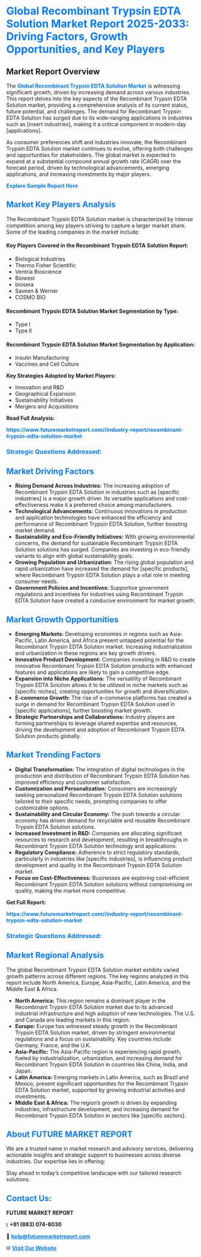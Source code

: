 <h1 style="color: #007BFF;">Global Recombinant Trypsin EDTA Solution Market Report 2025-2033: Driving Factors, Growth Opportunities, and Key Players</h1>

<section id="overview">
<h2>Market Report Overview</h2>
<p>The <a href="https://www.futuremarketreport.com//industry-report/recombinant-trypsin-edta-solution-market" style="color: #007BFF; text-decoration: none;"><strong>Global Recombinant Trypsin EDTA Solution Market</strong></a> is witnessing significant growth, driven by increasing demand across various industries. This report delves into the key aspects of the Recombinant Trypsin EDTA Solution market, providing a comprehensive analysis of its current status, future potential, and challenges. The demand for Recombinant Trypsin EDTA Solution has surged due to its wide-ranging applications in industries such as [insert industries], making it a critical component in modern-day [applications].</p>
<p>As consumer preferences shift and industries innovate, the Recombinant Trypsin EDTA Solution market continues to evolve, offering both challenges and opportunities for stakeholders. The global market is expected to expand at a substantial compound annual growth rate (CAGR) over the forecast period, driven by technological advancements, emerging applications, and increasing investments by major players.</p>
</section>

<section id="overview">
<p><a href="https://www.futuremarketreport.com//request-sample/reportId=90548" style="color: #007BFF; text-decoration: none;"><strong>Explore Sample Report Here</strong></a></p>
</section>

<section id="key-players">
<h2 style="color: #007BFF;">Market Key Players Analysis</h2>
<p>The Recombinant Trypsin EDTA Solution market is characterized by intense competition among key players striving to capture a larger market share. Some of the leading companies in the market include:</p>
<h4>Key Players Covered in the Recombinant Trypsin EDTA Solution Report:</h4>
<ul><li>Biological Industries</li><li>Thermo Fisher Scientific</li><li>Ventria Bioscience</li><li>Biowest</li><li>biosera</li><li>Saveen &amp; Werner</li><li>COSMO BIO</li></ul>
<h4>Recombinant Trypsin EDTA Solution Market Segmentation by Type:</h4>
<ul><li>Type I</li><li>Type II</li></ul>

<h4>Recombinant Trypsin EDTA Solution Market Segmentation by Application:</h4>
<ul><li>Insulin Manufacturing</li><li>Vaccines and Cell Culture</li></ul>
<p><strong>Key Strategies Adopted by Market Players:</strong></p>
<ul>
<li>Innovation and R&D</li>
<li>Geographical Expansion</li>
<li>Sustainability Initiatives</li>
<li>Mergers and Acquisitions</li>
</ul>
</section>

<section>
<p><strong>Read Full Analysis: </strong></p><a href="https://www.futuremarketreport.com//industry-report/recombinant-trypsin-edta-solution-market" style="color: #007BFF; text-decoration: none;"><strong>https://www.futuremarketreport.com//industry-report/recombinant-trypsin-edta-solution-market</strong></a>
<h3 style="color: #007BFF;">Strategic Questions Addressed:</h3>
</section>

<section id="driving-factors">
<h2 style="color: #007BFF;">Market Driving Factors</h2>
<ul>
<li><strong>Rising Demand Across Industries:</strong> The increasing adoption of Recombinant Trypsin EDTA Solution in industries such as [specific industries] is a major growth driver. Its versatile applications and cost-effectiveness make it a preferred choice among manufacturers.</li>
<li><strong>Technological Advancements:</strong> Continuous innovations in production and application technologies have enhanced the efficiency and performance of Recombinant Trypsin EDTA Solution, further boosting market demand.</li>
<li><strong>Sustainability and Eco-Friendly Initiatives:</strong> With growing environmental concerns, the demand for sustainable Recombinant Trypsin EDTA Solution solutions has surged. Companies are investing in eco-friendly variants to align with global sustainability goals.</li>
<li><strong>Growing Population and Urbanization:</strong> The rising global population and rapid urbanization have increased the demand for [specific products], where Recombinant Trypsin EDTA Solution plays a vital role in meeting consumer needs.</li>
<li><strong>Government Policies and Incentives:</strong> Supportive government regulations and incentives for industries using Recombinant Trypsin EDTA Solution have created a conducive environment for market growth.</li>
</ul>
</section>

<section id="growth-opportunities">
<h2 style="color: #007BFF;">Market Growth Opportunities</h2>
<ul>
<li><strong>Emerging Markets:</strong> Developing economies in regions such as Asia-Pacific, Latin America, and Africa present untapped potential for the Recombinant Trypsin EDTA Solution market. Increasing industrialization and urbanization in these regions are key growth drivers.</li>
<li><strong>Innovative Product Development:</strong> Companies investing in R&D to create innovative Recombinant Trypsin EDTA Solution products with enhanced features and applications are likely to gain a competitive edge.</li>
<li><strong>Expansion into Niche Applications:</strong> The versatility of Recombinant Trypsin EDTA Solution allows it to be utilized in niche markets such as [specific niches], creating opportunities for growth and diversification.</li>
<li><strong>E-commerce Growth:</strong> The rise of e-commerce platforms has created a surge in demand for Recombinant Trypsin EDTA Solution used in [specific applications], further boosting market growth.</li>
<li><strong>Strategic Partnerships and Collaborations:</strong> Industry players are forming partnerships to leverage shared expertise and resources, driving the development and adoption of Recombinant Trypsin EDTA Solution products globally.</li>
</ul>
</section>

<section id="trending-factors">
<h2 style="color: #007BFF;">Market Trending Factors</h2>
<ul>
<li><strong>Digital Transformation:</strong> The integration of digital technologies in the production and distribution of Recombinant Trypsin EDTA Solution has improved efficiency and customer satisfaction.</li>
<li><strong>Customization and Personalization:</strong> Consumers are increasingly seeking personalized Recombinant Trypsin EDTA Solution solutions tailored to their specific needs, prompting companies to offer customizable options.</li>
<li><strong>Sustainability and Circular Economy:</strong> The push towards a circular economy has driven demand for recyclable and reusable Recombinant Trypsin EDTA Solution solutions.</li>
<li><strong>Increased Investment in R&D:</strong> Companies are allocating significant resources to research and development, resulting in breakthroughs in Recombinant Trypsin EDTA Solution technology and applications.</li>
<li><strong>Regulatory Compliance:</strong> Adherence to strict regulatory standards, particularly in industries like [specific industries], is influencing product development and quality in the Recombinant Trypsin EDTA Solution market.</li>
<li><strong>Focus on Cost-Effectiveness:</strong> Businesses are exploring cost-efficient Recombinant Trypsin EDTA Solution solutions without compromising on quality, making the market more competitive.</li>
</ul>
</section>

<section>
<p><strong>Get Full Report: </strong></p><a href="https://www.futuremarketreport.com//industry-report/recombinant-trypsin-edta-solution-market" style="color: #007BFF; text-decoration: none;"><strong>https://www.futuremarketreport.com//industry-report/recombinant-trypsin-edta-solution-market</strong></a>
<h3 style="color: #007BFF;">Strategic Questions Addressed:</h3>
</section>


<section id="regional-analysis">
<h2 style="color: #007BFF;">Market Regional Analysis</h2>
<p>The global Recombinant Trypsin EDTA Solution market exhibits varied growth patterns across different regions. The key regions analyzed in this report include North America, Europe, Asia-Pacific, Latin America, and the Middle East & Africa:</p>
<ul>
<li><strong>North America:</strong> This region remains a dominant player in the Recombinant Trypsin EDTA Solution market due to its advanced industrial infrastructure and high adoption of new technologies. The U.S. and Canada are leading markets in this region.</li>
<li><strong>Europe:</strong> Europe has witnessed steady growth in the Recombinant Trypsin EDTA Solution market, driven by stringent environmental regulations and a focus on sustainability. Key countries include Germany, France, and the U.K.</li>
<li><strong>Asia-Pacific:</strong> The Asia-Pacific region is experiencing rapid growth, fueled by industrialization, urbanization, and increasing demand for Recombinant Trypsin EDTA Solution in countries like China, India, and Japan.</li>
<li><strong>Latin America:</strong> Emerging markets in Latin America, such as Brazil and Mexico, present significant opportunities for the Recombinant Trypsin EDTA Solution market, supported by growing industrial activities and investments.</li>
<li><strong>Middle East & Africa:</strong> The region’s growth is driven by expanding industries, infrastructure development, and increasing demand for Recombinant Trypsin EDTA Solution in sectors like [specific sectors].</li>
</ul>
</section>

<footer>
<h2 style="color: #007BFF;">About FUTURE MARKET REPORT</h2>
<p>We are a trusted name in market research and advisory services, delivering actionable insights and strategic support to businesses across diverse industries. Our expertise lies in offering:</p>

<p>Stay ahead in today’s competitive landscape with our tailored research solutions.</p>

<h2 style="color: #007BFF;">Contact Us:</h2>
<p><strong>FUTURE MARKET REPORT</strong></p>
<p>📞 <strong>+91 (883) 074-8030</strong></p>
<p>📧 <strong><a href="mailto:help@futuremarketreport.com" style="color: #007BFF;">help@futuremarketreport.com</a></strong></p>
<p>🌐 <strong><a href="https://www.futuremarketreport.com/" style="color: #007BFF;">Visit Our Website</a></strong></p>
</footer>